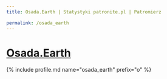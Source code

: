 ```yaml
---
title: Osada.Earth | Statystyki patronite.pl | Patromierz

permalink: /osada_earth
---
```


# [Osada.Earth](https://patronite.pl/osada_earth)

{% include profile.md name="osada_earth" prefix="o" %}
